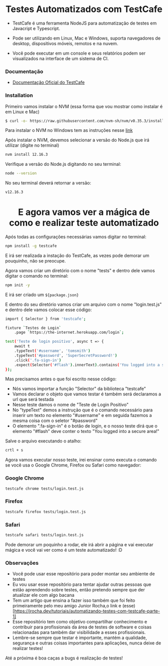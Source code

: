 <h1 align="center">Testes Automatizados com TestCafe</h1>

- TestCafe é uma ferramenta NodeJS para automatização de testes em Javacript e Typescript.
  
- Pode ser utilizando em Linux, Mac e Windows, suporta navegadores de desktop, dispositivos móveis, remotos e na nuvem.

- Você pode executar em um console e seus relatórios podem ser visualizados na interface de um sistema de CI.

### Documentação
- [Documentação Oficial do TestCafe](https://devexpress.github.io/testcafe/documentation/getting-started/)

### Installation
 
Primeiro vamos instalar o NVM (essa forma que vou mostrar como instalar é em Linux e Mac)

```sh
$ curl -o- https://raw.githubusercontent.com/nvm-sh/nvm/v0.35.3/install.sh | bash
```
Para instalar o NVM no Windows tem as instruções nesse [link](https://github.com/coreybutler/nvm-windows) 

Após instalar o NVM, devemos selecionar a versão do Node.js que irá utilizar (digite no terminal)

```sh
nvm install 12.16.3
```
Verifique a versão do Node.js digitando no seu terminal:

```sh
node --version
```
No seu terminal deverá retornar a versão:

```sh
v12.16.3
```

<h1 align="center">E agora vamos ver a mágica de como e realizar teste automatizado</h1>

Após todas as configurações necessárias vamos digitar no terminal:

```sh
npm install -g testcafe
```
E irá ser realizada a instação do TestCafe, as vezes pode demorar um pouquinho, não se preocupe.

Agora vamos criar um diretório com o nome "tests" e dentro dele vamos digitar o comando no terminal:

```sh
npm init -y
```
E irá ser criado um `${package.json}`

E dentro do seu diretório vamos criar um arquivo com o nome "login.test.js" e dentro dele vamos colocar esse código:

```sh
import { Selector } from 'testcafe';

fixture `Testes de Login`
    .page `https://the-internet.herokuapp.com/login`;

test('Teste de login positivo', async t => {
    await t
    .typeText('#username', 'tomsmith')
    .typeText('#password', 'SuperSecretPassword!')
    .click('.fa-sign-in')
    .expect(Selector('#flash').innerText).contains('You logged into a secure area!');
});
```

Mas precisamos antes o que foi escrito nesse código:

- Nós vamos importar a função "Selector" da biblioteca "testcafe"
- Vamos declarar o objeto que vamos testar é também será declaramos a url que será testada
- Nesse teste damos o nome de "Teste de Login Positivo"
- No "typeText" demos a instrução que é o comando necessário para inserir um texto no elemento "#username" e em seguida fazemos a mesma coisa com o seletor "#password"
- O elemento ".fa-sign-in" é o botão de login, e o nosso teste dirá que o elemento "#flash" deve conter o texto "You logged into a secure area!"

Salve o arquivo executando o atalho:

```sh
crtl + s
```
Agora vamos executar nosso teste, irei ensinar como executa o comando se você usa o Google Chrome, Firefox ou Safari como navegador:

### Google Chrome 

```sh
testcafe chrome tests/login.test.js
```
### Firefox 

```sh
testcafe firefox tests/login.test.js
```
### Safari

```sh
testcafe safari tests/login.test.js
```
Pode demorar um poquinho a rodar, ele irá abrir a página e vai executar mágica e você vai ver como é um teste automatizado! :D

### Observações

- Você pode usar esse repositório para poder montar seu ambiente de testes
- Eu vou usar esse repositório para tentar ajudar outras pessoas que estão aprendendo sobre testes, então pretendo sempre que der atualizar ele com algo bacana
- Tem um artigo que ensina a fazer isso também que foi feito primeiramente pelo meu amigo Junior Rocha,o link e (esse)[https://jrocha.dev/tutoriais/automatizando-testes-com-testcafe-parte-1]
- Esse repositório tem como objetivo compartilhar conhecimento e contribuir para profissionais da área de testes de software e coisas relacionadas para também dar visibilidade a esses profissionais.
- Lembre-se sempre que testar é importante, mantém a qualidade, segurança e outras coisas importantes para aplicações, nunca deixe de realizar testes!

Até a próxima é boa caças a bugs é realização de testes!
